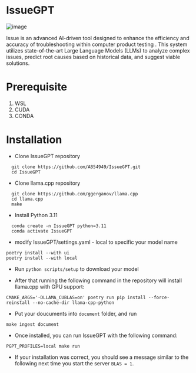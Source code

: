 #  IssueGPT 

![image](https://github.com/A854949/IssueGPT/assets/82749575/3ea53440-af3d-419d-ac18-0587467c6b6e)


Issue is an advanced AI-driven tool designed to enhance the efficiency and accuracy of troubleshooting within computer product testing . This system utilizes state-of-the-art Large Language Models (LLMs) to analyze complex issues, predict root causes based on historical data, and suggest viable solutions.

# Prerequisite
1. WSL
2. CUDA
3. CONDA
   
# Installation

* Clone IssueGPT repository
```
  git clone https://github.com/A854949/IssueGPT.git
  cd IssueGPT
```

* Clone llama.cpp repository
```
  git clone https://github.com/ggerganov/llama.cpp
  cd llama.cpp
  make
```

* Install Python 3.11
```
  conda create -n IssueGPT python=3.11
  conda activate IssueGPT
```

* modify IssueGPT/settings.yaml - local to specific your model name
```
poetry install --with ui
poetry install --with local
```

* Run ```python scripts/setup``` to download your model
  
* After that running the following command in the repository will install llama.cpp with GPU support:
```
CMAKE_ARGS='-DLLAMA_CUBLAS=on' poetry run pip install --force-reinstall --no-cache-dir llama-cpp-python
```

* Put your doucuments into ```document``` folder, and run
```
make ingest document
```

* Once installed, you can run IssueGPT with the following command:
```
PGPT_PROFILES=local make run
```

* If your installation was correct, you should see a message similar to the following next time you start the server ```BLAS = 1```.
